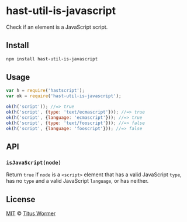 <!--This file is generated by `build-packages.js`-->

# hast-util-is-javascript

Check if an element is a JavaScript script.

## Install

```sh
npm install hast-util-is-javascript
```

## Usage

```javascript
var h = require('hastscript');
var ok = require('hast-util-is-javascript');

ok(h('script')); //=> true
ok(h('script', {type: 'text/ecmascript'})); //=> true
ok(h('script', {language: 'ecmascript'})); //=> true
ok(h('script', {type: 'text/fooscript'})); //=> false
ok(h('script', {language: 'fooscript'})); //=> false
```

## API

### `isJavaScript(node)`

Return `true` if `node` is a `<script>` element that has a valid
JavaScript `type`, has no `type` and a valid JavaScript `language`,
or has neither.

## License

[MIT](https://github.com/rehypejs/rehype-minify/blob/master/LICENSE) © [Titus Wormer](http://wooorm.com)
